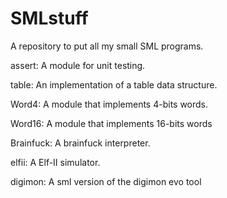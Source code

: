 # SMLstuff
A repository to put all my small SML programs.

assert:
A module for unit testing.

table:
An implementation of a table data structure.

Word4:
A module that implements 4-bits words.

Word16:
A module that implements 16-bits words

Brainfuck:
A brainfuck interpreter.

elfii:
A Elf-II simulator.

digimon:
A sml version of the digimon evo tool

